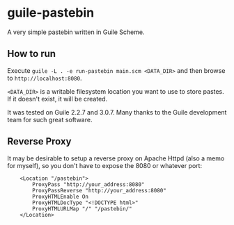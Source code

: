 # guile-pastebin
A very simple pastebin written in Guile Scheme.

## How to run

Execute `guile -L . -e run-pastebin main.scm <DATA_DIR>` and then
browse to `http://localhost:8080`.

`<DATA_DIR>` is a writable filesystem location you want to use to
store pastes.  If it doesn't exist, it will be created.

It was tested on Guile 2.2.7 and 3.0.7.  Many thanks to the Guile
development team for such great software.

## Reverse Proxy

It may be desirable to setup a reverse proxy on Apache Httpd (also a memo
for myself), so you don't have to expose the 8080 or whatever port:

```
    <Location "/pastebin">
        ProxyPass "http://your_address:8080"
        ProxyPassReverse "http://your_address:8080"
        ProxyHTMLEnable On
        ProxyHTMLDocType "<!DOCTYPE html>"
        ProxyHTMLURLMap "/" "/pastebin/"
    </Location>
```

